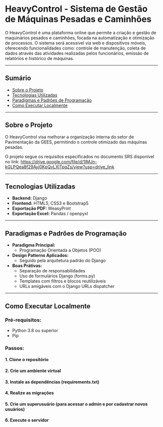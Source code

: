# HeavyControl - Sistema de Gestão de Máquinas Pesadas e Caminhões

O HeavyControl é uma plataforma online que permite a criação e gestão de maquinários pesados e caminhões, focada na automatização e otimização de processos. O sistema será acessível via web e dispositivos móveis, oferecendo funcionalidades como: controle de manutenção, coleta de dados através das atividades realizadas pelos funcionários, emissão de relatórios e histórico de máquinas.

---


## Sumário

- [Sobre o Projeto](#sobre-o-projeto)
- [Tecnologias Utilizadas](#tecnologias-utilizadas)
- [Paradigmas e Padrões de Programação](#paradigmas-e-padrões-de-programação)
- [Como Executar Localmente](#como-executar-localmente)

---


## Sobre o Projeto

O HeavyControl visa melhorar a organização interna do setor de Pavimentação da GEES, permitindo o controle otimizado das máquinas pesadas. 

O projeto segue os requisitos especificados no documento SRS disponível no link:
https://drive.google.com/file/d/1IMJn-kGLPQea8f29Ayj0KpQvLXlTpqZs/view?usp=drive_link

---


## Tecnologias Utilizadas

- **Backend:** Django
- **Frontend:** HTML5, CSS3 e Bootstrap5
- **Exportação PDF:** WeasyPrint
- **Exportação Excel:** Pandas / openpyxl

---


## Paradigmas e Padrões de Programação

- **Paradigma Principal:** 
    - Programação Orientada a Objetos (POO)
- **Design Patterns Aplicados:** 
    - Seguido pela arquitetura padrão do Django
- **Boas Prátivas:**
    - Separação de responsabilidades
    - Uso de formulários Django (forms.py)
    - Templates com filtros e blocos reutilizáveis
    - URLs amigáveis com o Django URLs dispatcher

---


## Como Executar Localmente

### Pré-requisitos:

- Python 3.8 ou superior
- Pip


### Passos:

#### 1. Clone o repositório
#### 2. Crie um ambiente virtual
#### 3. Instale as dependências (requirements.txt)
#### 4. Realize as migrações
#### 5. Crie um superusuário (para acessar o admin e por cadastrar novos usuários)
#### 6. Execute o servidor